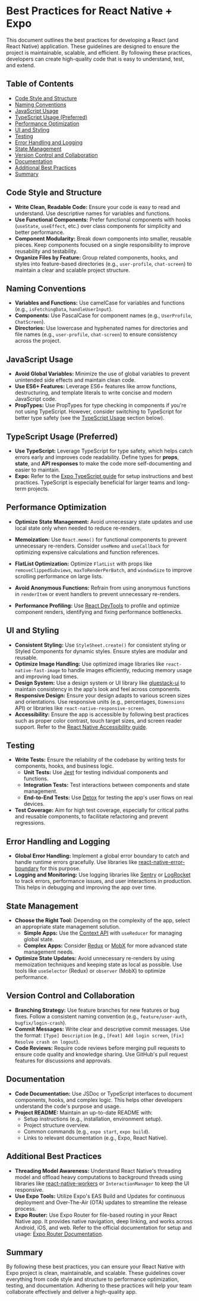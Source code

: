 # Best Practices for React Native + Expo

This document outlines the best practices for developing a React (and React Native) application. These guidelines are designed to ensure the project is maintainable, scalable, and efficient. By following these practices, developers can create high-quality code that is easy to understand, test, and extend.

## Table of Contents

- [Code Style and Structure](#code-style-and-structure)
- [Naming Conventions](#naming-conventions)
- [JavaScript Usage](#javascript-usage)
- [TypeScript Usage (Preferred)](#typescript-usage-preferred)
- [Performance Optimization](#performance-optimization)
- [UI and Styling](#ui-and-styling)
- [Testing](#testing)
- [Error Handling and Logging](#error-handling-and-logging)
- [State Management](#state-management)
- [Version Control and Collaboration](#version-control-and-collaboration)
- [Documentation](#documentation)
- [Additional Best Practices](#additional-best-practices)
- [Summary](#summary)

## Code Style and Structure

- **Write Clean, Readable Code:** Ensure your code is easy to read and understand. Use descriptive names for variables and functions.
- **Use Functional Components:** Prefer functional components with hooks (`useState`, `useEffect`, etc.) over class components for simplicity and better performance.
- **Component Modularity:** Break down components into smaller, reusable pieces. Keep components focused on a single responsibility to improve reusability and testability.
- **Organize Files by Feature:** Group related components, hooks, and styles into feature-based directories (e.g., `user-profile`, `chat-screen`) to maintain a clear and scalable project structure.

## Naming Conventions

- **Variables and Functions:** Use camelCase for variables and functions (e.g., `isFetchingData`, `handleUserInput`).
- **Components:** Use PascalCase for component names (e.g., `UserProfile`, `ChatScreen`).
- **Directories:** Use lowercase and hyphenated names for directories and file names (e.g., `user-profile`, `chat-screen`) to ensure consistency across the project.

## JavaScript Usage

- **Avoid Global Variables:** Minimize the use of global variables to prevent unintended side effects and maintain clean code.
- **Use ES6+ Features:** Leverage ES6+ features like arrow functions, destructuring, and template literals to write concise and modern JavaScript code.
- **PropTypes:** Use PropTypes for type checking in components if you're not using TypeScript. However, consider switching to TypeScript for better type safety (see the [TypeScript Usage](#typescript-usage) section below).

## TypeScript Usage (Preferred)

- **Use TypeScript:** Leverage TypeScript for type safety, which helps catch errors early and improves code readability. Define types for **props**, **state**, and **API responses** to make the code more self-documenting and easier to maintain.
- **Expo:** Refer to the [Expo TypeScript guide](https://docs.expo.dev/guides/typescript/) for setup instructions and best practices. TypeScript is especially beneficial for larger teams and long-term projects.

## Performance Optimization

- **Optimize State Management:** Avoid unnecessary state updates and use local state only when needed to reduce re-renders.
- **Memoization:** Use `React.memo()` for functional components to prevent unnecessary re-renders. Consider `useMemo` and `useCallback` for optimizing expensive calculations and function references.

- **FlatList Optimization:** Optimize `FlatList` with props like `removeClippedSubviews`, `maxToRenderPerBatch`, and `windowSize` to improve scrolling performance on large lists.
- **Avoid Anonymous Functions:** Refrain from using anonymous functions in `renderItem` or event handlers to prevent unnecessary re-renders.
- **Performance Profiling:** Use [React DevTools](https://reactnative.dev/docs/debugging#react-developer-tools) to profile and optimize component renders, identifying and fixing performance bottlenecks.

## UI and Styling

- **Consistent Styling:** Use `StyleSheet.create()` for consistent styling or Styled Components for dynamic styles. Ensure styles are modular and reusable.
- **Optimize Image Handling:** Use optimized image libraries like `react-native-fast-image` to handle images efficiently, reducing memory usage and improving load times.
- **Design System:** Use a design system or UI library like [gluestack-ui](https://gluestack.io/) to maintain consistency in the app's look and feel across components.
- **Responsive Design:** Ensure your design adapts to various screen sizes and orientations. Use responsive units (e.g., percentages, `Dimensions` API) or libraries like `react-native-responsive-screen`.
- **Accessibility:** Ensure the app is accessible by following best practices such as proper color contrast, touch target sizes, and screen reader support. Refer to the [React Native Accessibility guide](https://reactnative.dev/docs/accessibility).

## Testing

- **Write Tests:** Ensure the reliability of the codebase by writing tests for components, hooks, and business logic.
  - **Unit Tests:** Use [Jest](https://jestjs.io/) for testing individual components and functions.
  - **Integration Tests:** Test interactions between components and state management.
  - **End-to-End Tests:** Use [Detox](https://github.com/wix/Detox) for testing the app's user flows on real devices.
- **Test Coverage:** Aim for high test coverage, especially for critical paths and reusable components, to facilitate refactoring and prevent regressions.

## Error Handling and Logging

- **Global Error Handling:** Implement a global error boundary to catch and handle runtime errors gracefully. Use libraries like [react-native-error-boundary](https://github.com/aidanlobato/react-native-error-boundary) for this purpose.
- **Logging and Monitoring:** Use logging libraries like [Sentry](https://sentry.io/for/react-native/) or [LogRocket](https://logrocket.com/for/react-native) to track errors, performance issues, and user interactions in production. This helps in debugging and improving the app over time.

## State Management

- **Choose the Right Tool:** Depending on the complexity of the app, select an appropriate state management solution.
  - **Simple Apps:** Use the [Context API](https://react.dev/learn/passing-data-deeply-with-context) with `useReducer` for managing global state.
  - **Complex Apps:** Consider [Redux](https://redux.js.org/) or [MobX](https://mobx.js.org/) for more advanced state management needs.
- **Optimize State Updates:** Avoid unnecessary re-renders by using memoization techniques and keeping state as local as possible. Use tools like `useSelector` (Redux) or `observer` (MobX) to optimize performance.

## Version Control and Collaboration

- **Branching Strategy:** Use feature branches for new features or bug fixes. Follow a consistent naming convention (e.g., `feature/user-auth`, `bugfix/login-crash`).
- **Commit Messages:** Write clear and descriptive commit messages. Use the format: `[Type] Description` (e.g., `[Feat] Add login screen`, `[Fix] Resolve crash on logout`).
- **Code Reviews:** Require code reviews before merging pull requests to ensure code quality and knowledge sharing. Use GitHub's pull request features for discussions and approvals.

## Documentation

- **Code Documentation:** Use JSDoc or TypeScript interfaces to document components, hooks, and complex logic. This helps other developers understand the code's purpose and usage.
- **Project README:** Maintain an up-to-date README with:
  - Setup instructions (e.g., installation, environment setup).
  - Project structure overview.
  - Common commands (e.g., `expo start`, `expo build`).
  - Links to relevant documentation (e.g., Expo, React Native).

## Additional Best Practices

- **Threading Model Awareness:** Understand React Native's threading model and offload heavy computations to background threads using libraries like [react-native-workers](https://github.com/devfd/react-native-workers) or `InteractionManager` to keep the UI responsive.
- **Use Expo Tools:** Utilize Expo's EAS Build and Updates for continuous deployment and Over-The-Air (OTA) updates to streamline the release process.
- **Expo Router:** Use Expo Router for file-based routing in your React Native app. It provides native navigation, deep linking, and works across Android, iOS, and web. Refer to the official documentation for setup and usage: [Expo Router Documentation](https://docs.expo.dev/router/introduction/).

## Summary

By following these best practices, you can ensure your React Native with Expo project is clean, maintainable, and scalable. These guidelines cover everything from code style and structure to performance optimization, testing, and documentation. Adhering to these practices will help your team collaborate effectively and deliver a high-quality app.
